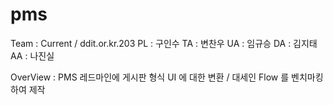 # pms

Team : Current /   ddit.or.kr.203
        PL : 구인수
        TA : 변찬우
        UA : 임규승
        DA : 김지태
        AA : 나진실
      
        
OverView : PMS 
            레드마인에 게시판 형식 UI 에 대한 변환 / 대세인 Flow 를 벤치마킹 하여 제작 
            

